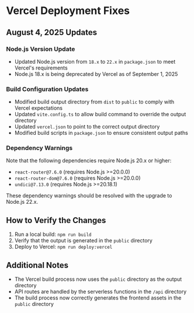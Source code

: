 # Vercel Deployment Fixes

## August 4, 2025 Updates

### Node.js Version Update

- Updated Node.js version from `18.x` to `22.x` in `package.json` to meet Vercel's requirements
- Node.js 18.x is being deprecated by Vercel as of September 1, 2025

### Build Configuration Updates

- Modified build output directory from `dist` to `public` to comply with Vercel expectations
- Updated `vite.config.ts` to allow build command to override the output directory
- Updated `vercel.json` to point to the correct output directory
- Modified build scripts in `package.json` to ensure consistent output paths

### Dependency Warnings

Note that the following dependencies require Node.js 20.x or higher:

- `react-router@7.6.0` (requires Node.js >=20.0.0)
- `react-router-dom@7.6.0` (requires Node.js >=20.0.0)
- `undici@7.13.0` (requires Node.js >=20.18.1)

These dependency warnings should be resolved with the upgrade to Node.js 22.x.

## How to Verify the Changes

1. Run a local build: `npm run build`
2. Verify that the output is generated in the `public` directory
3. Deploy to Vercel: `npm run deploy:vercel`

## Additional Notes

- The Vercel build process now uses the `public` directory as the output directory
- API routes are handled by the serverless functions in the `/api` directory
- The build process now correctly generates the frontend assets in the `public` directory
